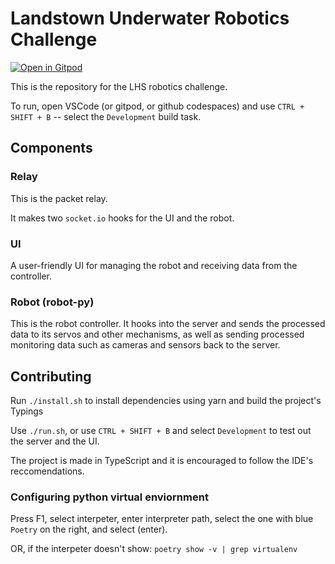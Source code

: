 # Landstown Underwater Robotics Challenge

[![Open in Gitpod](https://gitpod.io/button/open-in-gitpod.svg)](https://github.com/LeoDog896/Landstown-Robotics-Challenge)

This is the repository for the LHS robotics challenge.

To run, open VSCode (or gitpod, or github codespaces) and use `CTRL + SHIFT + B` -- select the `Development` build task.

## Components

### Relay

This is the packet relay.

It makes two `socket.io` hooks for the UI and the robot.

### UI

A user-friendly UI for managing the robot and receiving data from the controller.

### Robot (robot-py)

This is the robot controller. It hooks into the server and sends the processed data to its servos and other mechanisms, as well as sending processed monitoring data such as cameras and sensors back to the server.

## Contributing

Run `./install.sh` to install dependencies using yarn and build the project's Typings

Use `./run.sh`, or use `CTRL + SHIFT + B` and select `Development` to test out the server and the UI.

The project is made in TypeScript and it is encouraged to follow the IDE's reccomendations.

### Configuring python virtual enviornment

Press F1, select interpeter, enter interpreter path, select the one with blue `Poetry` on the right, and select (enter).

OR, if the interpeter doesn't show: `poetry show -v | grep virtualenv`
